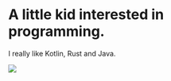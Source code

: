 # A little kid interested in programming.

I really like Kotlin, Rust and Java.

![](https://komarev.com/ghpvc/?username=notyoursleep&color=f0ab8d)
